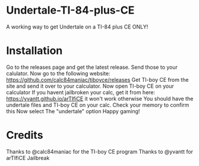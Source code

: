 # Undertale-TI-84-plus-CE
A working way to get Undertale on a TI-84 plus CE ONLY!
# Installation
Go to the releases page and get the latest release.
Send those to your calulator.
Now go to the following website: https://github.com/calc84maniac/tiboyce/releases
Get TI-boy CE from the site and send it over to your calculator.
Now open TI-boy CE on your calculator
If you havent jailbroken your calc, get it from here: https://yvantt.github.io/arTIfiCE it won't work otherwise
You should have the undertale files and TI-boy CE on your calc. Check your memory to confirm this
Now select The "undertale" option
Happy gaming! 
# Credits
Thanks to @calc84maniac for the TI-boy CE program
Thanks to @yvantt for arTIfiCE Jailbreak
